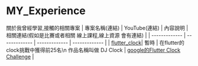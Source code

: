 # MY_Experience
關於我曾經學習,接觸的相關專案
| 專案名稱(連結) | YouTube(連結) | 內容說明 | 相關連結(假如是比賽或者相關 線上課程,線上資源 會有連結) |
| ------------- | ------------- | ------------- | ------------- |
| [flutter_clock](https://github.com/EriaWist/flutter_clock)| 暫時 | 在flutter的clock挑戰中獲得前25名\n 作品名稱叫做 DJ Clock | [google的Flutter Clock Challenge](https://flutter.dev/clock) |
